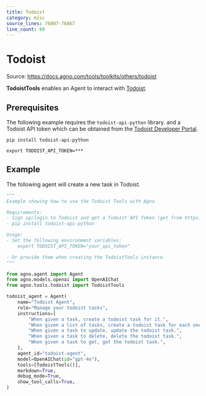 ```yaml
---
title: Todoist
category: misc
source_lines: 76807-76867
line_count: 60
---
```


# Todoist
Source: https://docs.agno.com/tools/toolkits/others/todoist



**TodoistTools** enables an Agent to interact with [Todoist](https://www.todoist.com/).

## Prerequisites

The following example requires the `todoist-api-python` library. and a Todoist API token which can be obtained from the [Todoist Developer Portal](https://app.todoist.com/app/settings/integrations/developer).

```shell
pip install todoist-api-python
```

```shell
export TODOIST_API_TOKEN=***
```

## Example

The following agent will create a new task in Todoist.

```python cookbook/tools/todoist.py
"""
Example showing how to use the Todoist Tools with Agno

Requirements:
- Sign up/login to Todoist and get a Todoist API Token (get from https://app.todoist.com/app/settings/integrations/developer)
- pip install todoist-api-python

Usage:
- Set the following environment variables:
    export TODOIST_API_TOKEN="your_api_token"

- Or provide them when creating the TodoistTools instance
"""

from agno.agent import Agent
from agno.models.openai import OpenAIChat
from agno.tools.todoist import TodoistTools

todoist_agent = Agent(
    name="Todoist Agent",
    role="Manage your todoist tasks",
    instructions=[
        "When given a task, create a todoist task for it.",
        "When given a list of tasks, create a todoist task for each one.",
        "When given a task to update, update the todoist task.",
        "When given a task to delete, delete the todoist task.",
        "When given a task to get, get the todoist task.",
    ],
    agent_id="todoist-agent",
    model=OpenAIChat(id="gpt-4o"),
    tools=[TodoistTools()],
    markdown=True,
    debug_mode=True,
    show_tool_calls=True,
)

